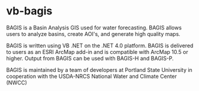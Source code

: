 # vb-bagis

BAGIS is a Basin Analysis GIS used for water forecasting. BAGIS allows users to analyze basins, create AOI's, and generate 
high quality maps. 

BAGIS is written using VB .NET on the .NET 4.0 platform. BAGIS is delivered to users as an ESRI ArcMap add-in and is
compatible with ArcMap 10.5 or higher. Output from BAGIS can be used with BAGIS-H and BAGIS-P. 

BAGIS is maintained by a team of developers at Portland State University in cooperation with the USDA-NRCS National Water 
and Climate Center (NWCC)
